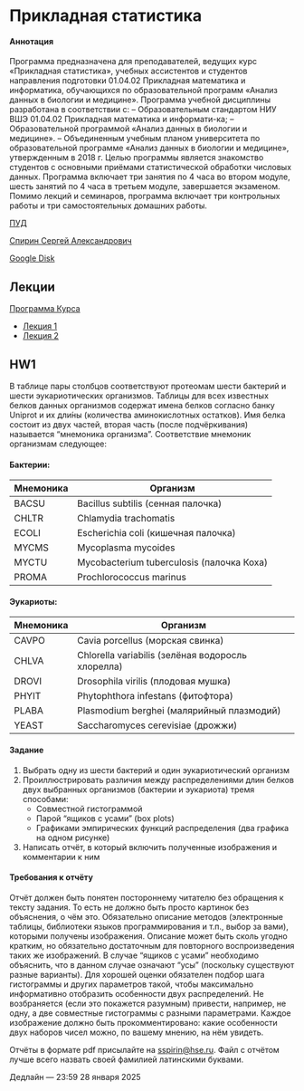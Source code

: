 # Прикладная статистика

#### Аннотация
Программа предназначена для преподавателей, ведущих курс «Прикладная статистика», учебных ассистентов и студентов направления подготовки 01.04.02 Прикладная математика и информатика, обучающихся по образовательной программ «Анализ данных в биологии и медицине». Программа учебной дисциплины разработана в соответствии с: – Образовательным стандартом НИУ ВШЭ 01.04.02 Прикладная математика и информати-ка; – Образовательной программой «Анализ данных в биологии и медицине». – Объединенным учебным планом университета по образовательной программе «Анализ данных в биологии и медицине», утвержденным в 2018 г. Целью программы является знакомство студентов с основными приёмами статистической обработки числовых данных. Программа включает три занятия по 4 часа во втором модуле, шесть занятий по 4 часа в третьем модуле, завершается экзаменом. Помимо лекций и семинаров, программа включает три контрольных работы и три самостоятельных домашних работы.

[ПУД](https://www.hse.ru/edu/courses/900070759)

[Спирин Сергей Александрович](https://www.hse.ru/org/persons/218157956)

[Google Disk](https://drive.google.com/drive/folders/1PplInt9aI6i5wZ7Ghl9GomqTrKH5oAbD?usp=sharing )

## Лекции

[Программа Курса](https://docs.google.com/document/d/1TVdT1mn-iDgVKTJ1gESxasYt7IbLPJyqJN8V_Q0jJqw/edit?tab=t.0#heading=h.ep4hkx6w1xgp)

- [Лекция 1](https://docs.google.com/viewer?url=https://github.com/Vladm0z/HSE-Bioinformatics/raw/main/Bioinformatics/MSc/ApplStatistics/Lec_1.pdf)
- [Лекция 2](https://docs.google.com/viewer?url=https://github.com/Vladm0z/HSE-Bioinformatics/raw/main/Bioinformatics/MSc/ApplStatistics/Lec_2.pdf)

## HW1

В таблице пары столбцов соответствуют протеомам шести бактерий и шести эукариотических организмов. Таблицы для всех известных белков данных организмов содержат имена белков согласно банку Uniprot и их дли́ны (количества аминокислотных остатков). Имя белка состоит из двух частей, вторая часть (после подчёркивания) называется “мнемоника организма”. Соответствие мнемоник организмам следующее:

#### Бактерии:

| Мнемоника | Организм |
| ------------- | -------------------------- |
| BACSU | Bacillus subtilis (сенная палочка) |
| CHLTR | Chlamydia trachomatis |
| ECOLI | Escherichia coli (кишечная палочка) |
| MYCMS | Mycoplasma mycoides |
| MYCTU | Mycobacterium tuberculosis (палочка Коха) |
| PROMA | Prochlorococcus marinus |

#### Эукариоты:

| Мнемоника | Организм |
| ------------- | -------------------------- |
| CAVPO | Cavia porcellus (морская свинка) |
| CHLVA | Chlorella variabilis (зелёная водоросль хлорелла) |
| DROVI | Drosophila virilis (плодовая мушка) |
| PHYIT | Phytophthora infestans (фитофтора) |
| PLABA | Plasmodium berghei (малярийный плазмодий) |
| YEAST | Saccharomyces cerevisiae (дрожжи) |

#### Задание
1.	Выбрать одну из шести бактерий и один эукариотический организм
2.	Проиллюстрировать различия между распределениями длин белков двух выбранных организмов (бактерии и эукариота) тремя способами:
	* Совместной гистограммой
	* Парой “ящиков с усами” (box plots)
	* Графиками эмпирических функций распределения (два графика на одном рисунке)
3.	Написать отчёт, в который включить полученные изображения и комментарии к ним

#### Требования к отчёту
Отчёт должен быть понятен постороннему читателю без обращения к тексту задания. То есть не должно быть просто картинок без объяснения, о чём это.
Обязательно описание методов (электронные таблицы, библиотеки языков программирования и т.п., выбор за вами), которыми получены изображения. Описание может быть сколь угодно кратким, но обязательно достаточным для повторного воспроизведения таких же изображений. В случае “ящиков с усами” необходимо объяснить, что в данном случае означают “усы” (поскольку существуют разные варианты).
Для хорошей оценки обязателен подбор шага гистограммы и других параметров такой, чтобы максимально информативно отобразить особенности двух распределений. Не возбраняется (если это покажется разумным) привести, например, не одну, а две совместные гистограммы с разными параметрами.
Каждое изображение должно быть прокомментировано: какие особенности двух наборов чисел можно, по вашему мнению, на нём увидеть.

Отчёты в формате pdf присылайте на [sspirin@hse.ru](mailto:sspirin@hse.ru). Файл с отчётом лучше всего назвать своей фамилией латинскими буквами.

Дедлайн — 23:59 28 января 2025



